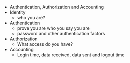 - Authentication, Authorization and Accounting
- Identity
	- who you are?
- Authentication
	- prove you are who you say you are
	- password and other authentication factors
- Authorization
	- What access do you have?
- Accounting
	- Login time, data received, data sent and logout time
